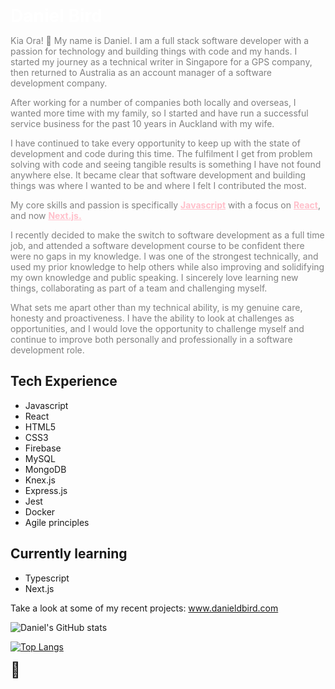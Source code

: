 <h1 style="color:#ffffff;margin:0;">Daniel Bird</h1>
<p style="color:gray;">Kia Ora! 👋 My name is Daniel. I am a full stack software developer with a passion for technology and building things with code and my hands. I started my journey as a technical writer in Singapore for a GPS company, then returned to Australia as an account manager of a software development company.</p>

<p style="color:gray;">After working for a number of companies both locally and overseas, I wanted more time with my family, so I started and have run a successful service business for the past 10 years in Auckland with my wife.</p>

<p style="color:gray;">I have continued to take every opportunity to keep up with the state of development and code during this time. The fulfilment I get from problem solving with code and seeing tangible results is something I have not found anywhere else. It became clear that software development and building things was where I wanted to be and where I felt I contributed the most.</p>

<p style="color:gray;">My core skills and passion is specifically <strong style="color:pink;"><ins>Javascript</ins></strong> with a focus on <strong style="color:pink;"><ins>React</ins></strong>, and now <strong style="color:pink;"><ins>Next.js.</ins></strong></p>

<p style="color:gray;">I recently decided to make the switch to software development as a full time job, and attended a software development course to be confident there were no gaps in my knowledge. I was one of the strongest technically, and used my prior knowledge to help others while also improving and solidifying my own knowledge and public speaking. I sincerely love learning new things, collaborating as part of a team and challenging myself.</p>

<p style="color:gray;">What sets me apart other than my technical ability, is my genuine care, honesty and proactiveness. I have the ability to look at challenges as opportunities, and I would love the opportunity to challenge myself and continue to improve both personally and professionally in a software development role.</p>

<h2>Tech Experience</h2>
<ul>
  <li>Javascript</li>
  <li>React</li>
  <li>HTML5</li>
  <li>CSS3</li>
  <li>Firebase</li>
  <li>MySQL</li>
  <li>MongoDB</li>
  <li>Knex.js</li>
  <li>Express.js</li>
  <li>Jest</li>
  <li>Docker</li>
  <li>Agile principles</li>
</ul>

<h2>Currently learning</h2>
<ul>
  <li>Typescript</li>
  <li>Next.js</li>
</ul>

<p>Take a look at some of my recent projects: <a href="https://www.danieldbird.com/" target="_blank">www.danieldbird.com</a></p>

![Daniel's GitHub stats](https://github-readme-stats.vercel.app/api?username=danieldbird&count_private=true&show_icons=true&theme=radical)

[![Top Langs](https://github-readme-stats.vercel.app/api/top-langs/?username=danieldbird&layout=compact&theme=radical)](https://www.danieldbird.com/)

<span style="font-size:1.5rem">🐤</span>
